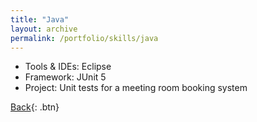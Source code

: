 ```yaml
---
title: "Java"
layout: archive
permalink: /portfolio/skills/java
---
```


* Tools & IDEs: Eclipse
* Framework: JUnit 5
* Project: Unit tests for a meeting room booking system

[Back](../skills){: .btn}